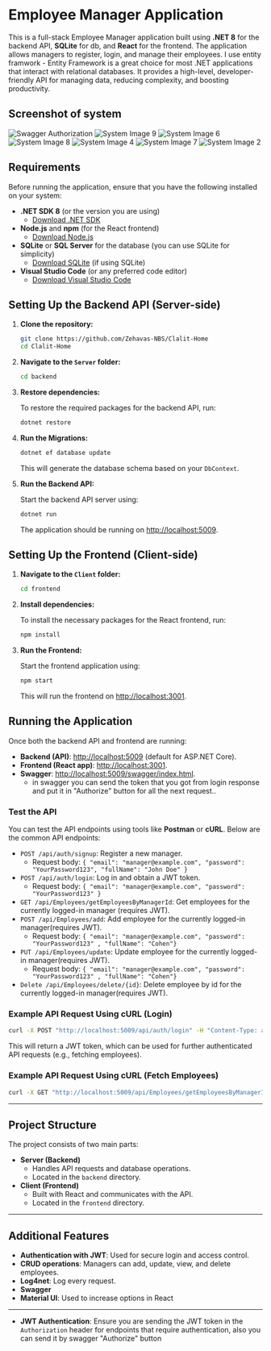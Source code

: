 

# Employee Manager Application

This is a full-stack Employee Manager application built using **.NET 8** for the backend API, **SQLite** for db, and **React** for the frontend.  The application allows managers to register, login, and manage their employees.
I use entity framwork - Entity Framework is a great choice for most .NET applications that interact with relational databases. It provides a high-level, developer-friendly API for managing data, reducing complexity, and boosting productivity. 

## Screenshot of system
![Swagger Authorization](Readme%20assets/swaggerAuth.PNG)
![System Image 9](Readme%20assets/image-9.png)
![System Image 6](Readme%20assets/image-6.png)
![System Image 8](Readme%20assets/image-8.png)
![System Image 4](Readme%20assets/image-4.png)
![System Image 7](Readme%20assets/FullScreen.png)
![System Image 2](Readme%20assets/image-2.png)


## Requirements

Before running the application, ensure that you have the following installed on your system:

- **.NET SDK 8** (or the version you are using)
  - [Download .NET SDK](https://dotnet.microsoft.com/download)
- **Node.js** and **npm** (for the React frontend)
  - [Download Node.js](https://nodejs.org/)
- **SQLite** or **SQL Server** for the database (you can use SQLite for simplicity)
  - [Download SQLite](https://www.sqlite.org/download.html) (if using SQLite)
- **Visual Studio Code** (or any preferred code editor)
  - [Download Visual Studio Code](https://code.visualstudio.com/)

## Setting Up the Backend API (Server-side)

1. **Clone the repository:**

   ```bash
   git clone https://github.com/Zehavas-NBS/Clalit-Home
   cd Clalit-Home

   ```

2. **Navigate to the `Server` folder:**

   ```bash
   cd backend
   ```

3. **Restore dependencies:**

   To restore the required packages for the backend API, run:

   ```bash
   dotnet restore
   ```


5. **Run the Migrations:**

   ```bash
   dotnet ef database update
   ```

   This will generate the database schema based on your `DbContext`.

6. **Run the Backend API:**

   Start the backend API server using:

   ```bash
   dotnet run
   ```

   The application should be running on [http://localhost:5009](http://localhost:5009).

## Setting Up the Frontend (Client-side)

1. **Navigate to the `Client` folder:**

   ```bash
   cd frontend
   ```

2. **Install dependencies:**

   To install the necessary packages for the React frontend, run:

   ```bash
   npm install
   ```

3. **Run the Frontend:**

   Start the frontend application using:

   ```bash
   npm start
   ```

   This will run the frontend on [http://localhost:3001](http://localhost:3001).

## Running the Application

Once both the backend API and frontend are running:

- **Backend (API)**: [http://localhost:5009](http://localhost:5009) (default for ASP.NET Core).
- **Frontend (React app)**: [http://localhost:3001](http://localhost:3001).
- **Swagger**: [http://localhost:5009/swagger/index.html](http://localhost:5009/swagger/index.html).
  - in swagger you can send the token that you got from login response and put it in "Authorize" button for all the next request..

### Test the API

You can test the API endpoints using tools like **Postman** or **cURL**. Below are the common API endpoints:

- `POST /api/auth/signup`: Register a new manager.
  - Request body: `{ "email": "manager@example.com", "password": "YourPassword123", "fullName": "John Doe" }`
- `POST /api/auth/login`: Log in and obtain a JWT token.
  - Request body: `{ "email": "manager@example.com", "password": "YourPassword123" }`
- `GET /api/Employees/getEmployeesByManagerId`: Get employees for the currently logged-in manager (requires JWT).
- `POST /api/Employees/add`: Add employee for the currently logged-in manager(requires JWT).
  - Request body: `{ "email": "manager@example.com", "password": "YourPassword123" , "fullName": "Cohen"}`
- `PUT /api/Employees/update`: Update employee for the currently logged-in manager(requires JWT).
  - Request body: `{ "email": "manager@example.com", "password": "YourPassword123" , "fullName": "Cohen"}`
- `Delete /api/Employees/delete/{id}`: Delete employee by id for the currently logged-in manager(requires JWT).

### Example API Request Using cURL (Login)

```bash
curl -X POST "http://localhost:5009/api/auth/login" -H "Content-Type: application/json" -d '{"email":"manager@example.com","password":"YourPassword123"}'
```

This will return a JWT token, which can be used for further authenticated API requests (e.g., fetching employees).

### Example API Request Using cURL (Fetch Employees)

```bash
curl -X GET "http://localhost:5009/api/Employees/getEmployeesByManagerId" -H "Authorization: Bearer YOUR_JWT_TOKEN"
```

---

## Project Structure

The project consists of two main parts:

- **Server (Backend)**
  - Handles API requests and database operations.
  - Located in the `backend` directory.
- **Client (Frontend)**
  - Built with React and communicates with the API.
  - Located in the `frontend` directory.

---

## Additional Features

- **Authentication with JWT**: Used for secure login and access control.
- **CRUD operations**: Managers can add, update, view, and delete employees.
- **Log4net**: Log every request.
- **Swagger**
- **Material UI**: Used to increase options in React 
---

- **JWT Authentication**: Ensure you are sending the JWT token in the `Authorization` header for endpoints that require authentication, also you can send it by swagger "Authorize" button
